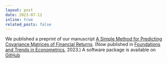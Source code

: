 ```yaml
---
layout: post
date: 2023-07-11 
inline: true
related_posts: false
---
```

We published a preprint of our manuscript [A Simple Method for Predicting Covariance Matrices of Financial Returns](https://web.stanford.edu/~boyd/papers/cov_pred_finance.html). (Now
published in [Foundations and Trends in
Econometrics](https://www.nowpublishers.com/article/Details/ECO-047), 2023.) A
software package is available on [GitHub](https://github.com/cvxgrp/cov_pred_finance)


